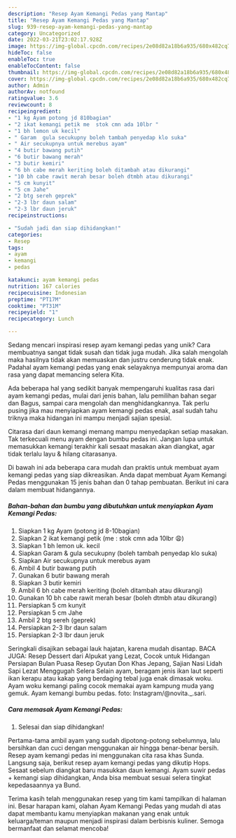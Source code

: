 ```yaml
---
description: "Resep Ayam Kemangi Pedas yang Mantap"
title: "Resep Ayam Kemangi Pedas yang Mantap"
slug: 939-resep-ayam-kemangi-pedas-yang-mantap
category: Uncategorized
date: 2022-03-21T23:02:17.928Z
image: https://img-global.cpcdn.com/recipes/2e08d82a18b6a935/680x482cq70/ayam-kemangi-pedas-foto-resep-utama.jpg
hideToc: false
enableToc: true
enableTocContent: false
thumbnail: https://img-global.cpcdn.com/recipes/2e08d82a18b6a935/680x482cq70/ayam-kemangi-pedas-foto-resep-utama.jpg
cover: https://img-global.cpcdn.com/recipes/2e08d82a18b6a935/680x482cq70/ayam-kemangi-pedas-foto-resep-utama.jpg
author: Admin
authorAv: notfound
ratingvalue: 3.6
reviewcount: 8
recipeingredient:
- "1 kg Ayam potong jd 810bagian"
- "2 ikat kemangi petik me  stok cmn ada 10lbr "
- "1 bh lemon uk kecil"
- " Garam  gula secukupny boleh tambah penyedap klo suka"
- " Air secukupnya untuk merebus ayam"
- "4 butir bawang putih"
- "6 butir bawang merah"
- "3 butir kemiri"
- "6 bh cabe merah keriting boleh ditambah atau dikurangi"
- "10 bh cabe rawit merah besar boleh dtmbh atau dikurangi"
- "5 cm kunyit"
- "5 cm Jahe"
- "2 btg sereh geprek"
- "2-3 lbr daun salam"
- "2-3 lbr daun jeruk"
recipeinstructions:

- "Sudah jadi dan siap dihidangkan!"
categories:
- Resep
tags:
- ayam
- kemangi
- pedas

katakunci: ayam kemangi pedas 
nutrition: 167 calories
recipecuisine: Indonesian
preptime: "PT17M"
cooktime: "PT31M"
recipeyield: "1"
recipecategory: Lunch

---
```





Sedang mencari inspirasi resep ayam kemangi pedas yang unik? Cara membuatnya sangat tidak susah dan tidak juga mudah. Jika salah mengolah maka hasilnya tidak akan memuaskan dan justru cenderung tidak enak. Padahal ayam kemangi pedas yang enak selayaknya mempunyai aroma dan rasa yang dapat memancing selera Kita.





Ada beberapa hal yang sedikit banyak mempengaruhi kualitas rasa dari ayam kemangi pedas, mulai dari jenis bahan, lalu pemilihan bahan segar dan Bagus, sampai cara mengolah dan menghidangkannya. Tak perlu pusing jika mau menyiapkan ayam kemangi pedas enak,      asal sudah tahu triknya maka hidangan ini mampu menjadi sajian spesial.














Citarasa dari daun kemangi memang mampu menyedapkan setiap masakan. Tak terkecuali menu ayam dengan bumbu pedas ini. Jangan lupa untuk memasukkan kemangi terakhir kali sesaat masakan akan diangkat, agar tidak terlalu layu &amp; hilang citarasanya.






Di bawah ini ada beberapa cara mudah dan praktis untuk membuat ayam kemangi pedas yang siap dikreasikan. Anda dapat membuat Ayam Kemangi Pedas menggunakan 15 jenis bahan dan 0 tahap pembuatan. Berikut ini cara dalam membuat hidangannya.

<!--inarticleads1-->

##### Bahan-bahan dan bumbu yang dibutuhkan untuk menyiapkan Ayam Kemangi Pedas:

1. Siapkan 1 kg Ayam (potong jd 8-10bagian)
1. Siapkan 2 ikat kemangi petik (me : stok cmn ada 10lbr 😩)
1. Siapkan 1 bh lemon uk. kecil
1. Siapkan  Garam &amp; gula secukupny (boleh tambah penyedap klo suka)
1. Siapkan  Air secukupnya untuk merebus ayam
1. Ambil 4 butir bawang putih
1. Gunakan 6 butir bawang merah
1. Siapkan 3 butir kemiri
1. Ambil 6 bh cabe merah keriting (boleh ditambah atau dikurangi)
1. Gunakan 10 bh cabe rawit merah besar (boleh dtmbh atau dikurangi)
1. Persiapkan 5 cm kunyit
1. Persiapkan 5 cm Jahe
1. Ambil 2 btg sereh (geprek)
1. Persiapkan 2-3 lbr daun salam
1. Persiapkan 2-3 lbr daun jeruk


Seringkali disajikan sebagai lauk hajatan, karena mudah disantap. BACA JUGA: Resep Dessert dari Alpukat yang Lezat, Cocok untuk Hidangan Persiapan Bulan Puasa Resep Gyutan Don Khas Jepang, Sajian Nasi Lidah Sapi Lezat Menggugah Selera Selain ayam, beragam jenis ikan laut seperti ikan kerapu atau kakap yang berdaging tebal juga enak dimasak woku. Ayam woku kemangi paling cocok memakai ayam kampung muda yang gemuk. Ayam kemangi bumbu pedas. foto: Instagram/@novita._.sari. 

<!--inarticleads2-->

##### Cara memasak Ayam Kemangi Pedas:


1. Selesai dan siap dihidangkan!

Pertama-tama ambil ayam yang sudah dipotong-potong sebelumnya, lalu bersihkan dan cuci dengan menggunakan air hingga benar-benar bersih. Resep ayam kemangi pedas ini menggunakan cita rasa khas Sunda. Langsung saja, berikut resep ayam kemangi pedas yang dikutip Hops. Sesaat sebelum diangkat baru masukkan daun kemangi. Ayam suwir pedas + kemangi siap dihidangkan, Anda bisa membuat sesuai selera tingkat kepedasaannya ya Bund. 

Terima kasih telah menggunakan resep yang tim kami tampilkan di halaman ini. Besar harapan kami, olahan Ayam Kemangi Pedas yang mudah di atas dapat membantu kamu menyiapkan makanan yang enak untuk keluarga/teman maupun menjadi inspirasi dalam berbisnis kuliner. Semoga bermanfaat dan selamat mencoba!
